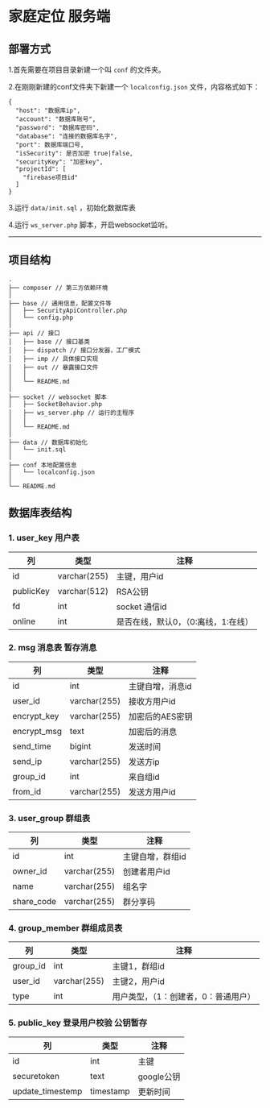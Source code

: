 # 家庭定位 服务端

## 部署方式

1.首先需要在项目目录新建一个叫 `conf` 的文件夹。

2.在刚刚新建的conf文件夹下新建一个 `localconfig.json` 文件，内容格式如下：
```
{
  "host": "数据库ip",
  "account": "数据库账号",
  "password": "数据库密码",
  "database": "连接的数据库名字",
  "port": 数据库端口号,
  "isSecurity": 是否加密 true|false,
  "securityKey": "加密key",
  "projectId": [
    "firebase项目id"
  ]
}
``` 

3.运行 `data/init.sql` ，初始化数据库表

4.运行 `ws_server.php` 脚本，开启websocket监听。
   

---

## 项目结构

```
.
├── composer // 第三方依赖环境
│
├── base // 通用信息，配置文件等
│   ├── SecurityApiController.php
│   └── config.php
│
├── api // 接口
│   ├── base // 接口基类
│   ├── dispatch // 接口分发器，工厂模式
│   ├── imp // 具体接口实现
│   ├── out // 暴露接口文件
│   │   
│   └── README.md
│
├── socket // websocket 脚本
│   ├── SocketBehavior.php
│   ├── ws_server.php // 运行的主程序
│   │
│   └── README.md
│
├── data // 数据库初始化
│   └── init.sql
│
├── conf 本地配置信息
│   └── localconfig.json
│
└── README.md

```


## 数据库表结构

### 1. user_key 用户表

列 | 类型 | 注释
--- | --- | ---  
id | varchar(255) | 主键，用户id
publicKey | varchar(512) | RSA公钥
fd | int | socket 通信id
online | int | 是否在线，默认0，（0:离线，1:在线）

### 2. msg 消息表 暂存消息

列 | 类型 | 注释
--- | --- | ---  
id | int | 主键自增，消息id
user_id | varchar(255) | 接收方用户id
encrypt_key | varchar(255) | 加密后的AES密钥
encrypt_msg | text | 加密后的消息
send_time | bigint | 发送时间
send_ip | varchar(255) | 发送方ip
group_id | int | 来自组id
from_id | varchar(255) | 发送方用户id

### 3. user_group 群组表

列 | 类型 | 注释
--- | --- | ---  
id | int | 主键自增，群组id
owner_id | varchar(255) | 创建者用户id
name | varchar(255) | 组名字
share_code | varchar(255) | 群分享码

### 4. group_member 群组成员表

列 | 类型 | 注释
--- | --- | ---  
group_id | int | 主键1，群组id
user_id | varchar(255) | 主键2，用户id
type | int | 用户类型，（1：创建者，0：普通用户）

### 5. public_key 登录用户校验 公钥暂存

列 | 类型 | 注释
--- | --- | ---  
id | int | 主键
securetoken | text | google公钥
update_timestemp | timestamp | 更新时间